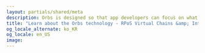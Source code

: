 ```yaml
---
layout: partials/shared/meta
description: Orbs is designed so that app developers can focus on what they do best - creating decentralized apps that disrupt their industry and empower their users.
title: "Learn about the Orbs technology - RPoS Virtual Chains &amp; Interoperability"
og_locale_alternate: ko_KR
og_locale: en_US
image:
---
```

